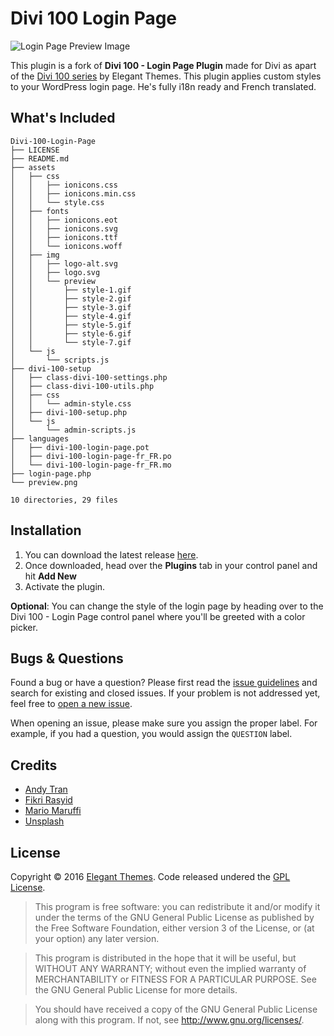 # Divi 100 Login Page
![Login Page Preview Image](preview.png)

This plugin is a fork of **Divi 100 - Login Page Plugin** made for Divi as apart of the [Divi 100 series](www.elegantthemes.com/blog/theme-sneak-peeks/the-divi-100-marathon-and-the-countdown-to-divi-3-0) by Elegant Themes. This plugin applies custom styles to your WordPress login page. He's fully i18n ready and French translated.

## What's Included
```
Divi-100-Login-Page
├── LICENSE
├── README.md
├── assets
│   ├── css
│   │   ├── ionicons.css
│   │   ├── ionicons.min.css
│   │   └── style.css
│   ├── fonts
│   │   ├── ionicons.eot
│   │   ├── ionicons.svg
│   │   ├── ionicons.ttf
│   │   └── ionicons.woff
│   ├── img
│   │   ├── logo-alt.svg
│   │   ├── logo.svg
│   │   └── preview
│   │       ├── style-1.gif
│   │       ├── style-2.gif
│   │       ├── style-3.gif
│   │       ├── style-4.gif
│   │       ├── style-5.gif
│   │       ├── style-6.gif
│   │       └── style-7.gif
│   └── js
│       └── scripts.js
├── divi-100-setup
│   ├── class-divi-100-settings.php
│   ├── class-divi-100-utils.php
│   ├── css
│   │   └── admin-style.css
│   ├── divi-100-setup.php
│   └── js
│       └── admin-scripts.js
├── languages
│   ├── divi-100-login-page.pot
│   ├── divi-100-login-page-fr_FR.po
│   └── divi-100-login-page-fr_FR.mo
├── login-page.php
└── preview.png

10 directories, 29 files
```

## Installation
1. You can download the latest release [here](https://github.com/fxbenard/Divi-100-Login-Page/releases).
2. Once downloaded, head over the **Plugins** tab in your control panel and hit **Add New**
3. Activate the plugin.

**Optional**: You can change the style of the login page by heading over to the Divi 100 - Login Page control panel where you'll be greeted with a color picker.

## Bugs &amp; Questions
Found a bug or have a question? Please first read the [issue guidelines](https://github.com/andyhqtran/divi-100-login-page/blob/master/.github/ISSUE_TEMPLATE.md) and search for existing and closed issues. If your problem is not addressed yet, feel free to [open a new issue](https://github.com/andyhqtran/divi-100-login-page/issues).

When opening an issue, please make sure you assign the proper label. For example, if you had a question, you would assign the `QUESTION` label.

## Credits
- [Andy Tran](https://github.com/andyhqtran)
- [Fikri Rasyid](https://github.com/fikrirasyid)
- [Mario Maruffi](https://dribbble.com/MarioMaruffi)
- [Unsplash](https://unsplash.com/)

## License
Copyright © 2016 [Elegant Themes](http://elegantthemes.com). Code released undered the [GPL License](https://github.com/fxbenard/divi-100-login-page/blob/master/LICENSE).

>    This program is free software: you can redistribute it and/or modify
>    it under the terms of the GNU General Public License as published by
>    the Free Software Foundation, either version 3 of the License, or
>    (at your option) any later version.

>    This program is distributed in the hope that it will be useful,
>    but WITHOUT ANY WARRANTY; without even the implied warranty of
>    MERCHANTABILITY or FITNESS FOR A PARTICULAR PURPOSE.  See the
>    GNU General Public License for more details.

>    You should have received a copy of the GNU General Public License
>    along with this program.  If not, see <http://www.gnu.org/licenses/>.